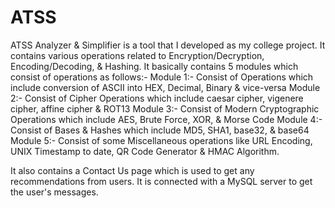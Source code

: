 # ATSS
ATSS Analyzer & Simplifier is a tool that I developed as my college project. It contains various operations related to Encryption/Decryption, Encoding/Decoding, & Hashing.
It basically contains 5 modules which consist of operations as follows:-
Module 1:- Consist of Operations which include conversion of ASCII into HEX, Decimal, Binary & vice-versa
Module 2:- Consist of Cipher Operations which include caesar cipher, vigenere cipher, affine cipher & ROT13
Module 3:- Consist of Modern Cryptographic Operations which include AES, Brute Force, XOR, & Morse Code
Module 4:- Consist of Bases & Hashes which include MD5, SHA1, base32, & base64
Module 5:- Consist of some Miscellaneous operations like URL Encoding, UNIX Timestamp to date, QR Code Generator & HMAC Algorithm.

It also contains a Contact Us page which is used to get any recommendations from users. It is connected with a MySQL server to get the user's messages.
